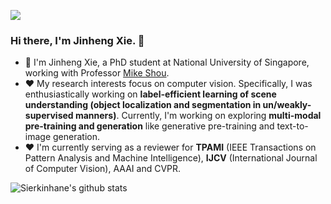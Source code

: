 ![](https://komarev.com/ghpvc/?username=Sierkinhane)

### Hi there, I'm Jinheng Xie. 👋

- 🌱 I'm Jinheng Xie, a PhD student at National University of Singapore, working with Professor [Mike Shou](https://scholar.google.com/citations?user=h1-3lSoAAAAJ&hl=zh-CN). </a>
- ❤️  My research interests focus on computer vision. Specifically, I was enthusiastically working on **label-efficient learning of scene understanding (object localization and segmentation in un/weakly-supervised manners)**. Currently, I'm working on exploring **multi-modal pre-training and generation** like generative pre-training and text-to-image generation.
- ❤️  I'm currently serving as a reviewer for **TPAMI** (IEEE Transactions on Pattern Analysis and Machine Intelligence), **IJCV** (International Journal of Computer Vision), AAAI and CVPR.

![Sierkinhane's github stats](https://github-readme-stats.anuraghazra1.vercel.app/api?username=Sierkinhane&show_icons=true&theme=cobalt)



<!--
**Sierkinhane/Sierkinhane** is a ✨ _special_ ✨ repository because its `README.md` (this file) appears on your GitHub profile.

Here are some ideas to get you started:

- 🔭 I’m currently working on ...
- 🌱 I’m currently learning ...
- 👯 I’m looking to collaborate on ...
- 🤔 I’m looking for help with ...
- 💬 Ask me about ...
- 📫 How to reach me: ...
- 😄 Pronouns: ...
- ⚡ Fun fact: ...
-->
